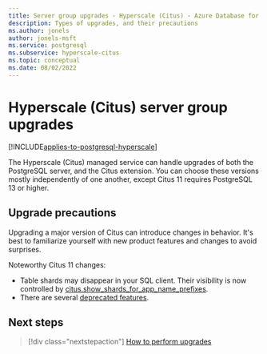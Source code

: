 ```yaml
---
title: Server group upgrades - Hyperscale (Citus) - Azure Database for PostgreSQL
description: Types of upgrades, and their precautions
ms.author: jonels
author: jonels-msft
ms.service: postgresql
ms.subservice: hyperscale-citus
ms.topic: conceptual
ms.date: 08/02/2022
---
```


# Hyperscale (Citus) server group upgrades

[!INCLUDE[applies-to-postgresql-hyperscale](../includes/applies-to-postgresql-hyperscale.md)]

The Hyperscale (Citus) managed service can handle upgrades of both the
PostgreSQL server, and the Citus extension. You can choose these versions
mostly independently of one another, except Citus 11 requires PostgreSQL 13 or
higher.

## Upgrade precautions

Upgrading a major version of Citus can introduce changes in behavior.
It's best to familiarize yourself with new product features and changes
to avoid surprises.

Noteworthy Citus 11 changes:

* Table shards may disappear in your SQL client. Their visibility
  is now controlled by
  [citus.show_shards_for_app_name_prefixes](reference-parameters.md#citusshow_shards_for_app_name_prefixes-text).
* There are several [deprecated
  features](https://www.citusdata.com/updates/v11-0/#deprecated-features).

## Next steps

> [!div class="nextstepaction"]
> [How to perform upgrades](howto-upgrade.md)
